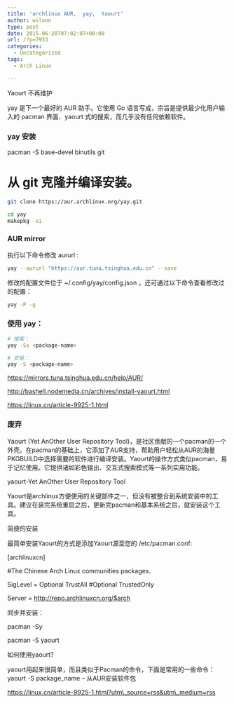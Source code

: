 ```yaml
---
title: 'archlinux AUR,  yay,  Yaourt'
author: wiloon
type: post
date: 2015-06-28T07:02:07+00:00
url: /?p=7953
categories:
  - Uncategorized
tags:
  - Arch Linux

---
```

Yaourt 不再维护
  
yay 是下一个最好的 AUR 助手。它使用 Go 语言写成，宗旨是提供最少化用户输入的 pacman 界面、yaourt 式的搜索，而几乎没有任何依赖软件。

### yay 安装
pacman -S base-devel binutils git

# 从 git 克隆并编译安装。
```bash
git clone https://aur.archlinux.org/yay.git

cd yay
makepkg -si
```

### AUR mirror
执行以下命令修改 aururl :
```bash
yay --aururl "https://aur.tuna.tsinghua.edu.cn" --save
```
修改的配置文件位于 ~/.config/yay/config.json ，还可通过以下命令查看修改过的配置：

```bash
yay -P -g
```

### 使用 yay：
```bash
# 搜索：
yay -Ss <package-name>

# 安装：
yay -S <package-name>
```

https://mirrors.tuna.tsinghua.edu.cn/help/AUR/

<http://bashell.nodemedia.cn/archives/install-yaourt.html>
  
https://linux.cn/article-9925-1.html

### 废弃
Yaourt (Yet AnOther User Repository Tool)，是社区贡献的一个pacman的一个外壳。在pacman的基础上，它添加了AUR支持，帮助用户轻松从AUR的海量PKGBUILD中选择需要的软件进行编译安装。Yaourt的操作方式类似pacman，易于记忆使用。它提供诸如彩色输出、交互式搜索模式等一系列实用功能。

yaourt-Yet AnOther User Repository Tool

Yaourt是archlinux方便使用的关键部件之一，但没有被整合到系统安装中的工具。建议在装完系统重启之后，更新完pacman和基本系统之后，就安装这个工具。

简便的安装
  
最简单安装Yaourt的方式是添加Yaourt源至您的 /etc/pacman.conf:

[archlinuxcn]
  
#The Chinese Arch Linux communities packages.
  
SigLevel = Optional TrustAll #Optional TrustedOnly
  
Server = http://repo.archlinuxcn.org/$arch
  
同步并安装：
  
pacman -Sy
  
pacman -S yaourt

如何使用yaourt?
  
yaourt用起来很简单，而且类似于Pacman的命令，下面是常用的一些命令：  
yaourt -S package_name – 从AUR安装软件包

https://linux.cn/article-9925-1.html?utm\_source=rss&utm\_medium=rss
